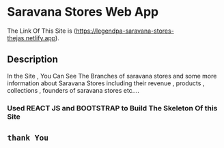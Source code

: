 # Saravana Stores Web App

The Link Of This Site is (https://legendpa-saravana-stores-thejas.netlify.app).

## Description

In the Site , You Can See The Branches of saravana stores and some more information about Saravana Stores including their revenue , products , collections , founders of saravana stores etc....

### Used REACT JS and BOOTSTRAP to Build The Skeleton Of this Site 

## `thank You`